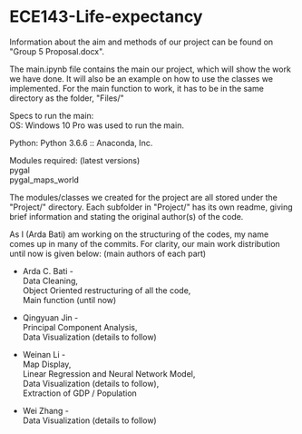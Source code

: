 # ECE143-Life-expectancy

Information about the aim and methods of our project can be found on "Group 5 Proposal.docx".

The main.ipynb file contains the main our project, which will show the work we have done. It will also be an example on how to use the classes we implemented. For the main function to work, it has to be in the same directory as the folder, "Files/"

Specs to run the main:   
OS: Windows 10 Pro was used to run the main.   

Python: Python 3.6.6 :: Anaconda, Inc.

Modules required: (latest versions)   
pygal   
pygal_maps_world   

The modules/classes we created for the project are all stored under the "Project/" directory. Each subfolder in "Project/" has its own readme, giving brief information and stating the original author(s) of the code.

As I (Arda Bati) am working on the structuring of the codes, my name comes up in many of the commits. For clarity, our main work distribution until now is given below: (main authors of each part)

 - Arda C. Bati  -  
  Data Cleaning,  
  Object Oriented restructuring of all the code,  
  Main function (until now)
  
 - Qingyuan Jin  -  
  Principal Component Analysis,  
  Data Visualization (details to follow)

 - Weinan Li  -  
  Map Display,  
  Linear Regression and Neural Network Model,  
  Data Visualization (details to follow),  
  Extraction of GDP / Population
  
 - Wei Zhang  -  
  Data Visualization (details to follow)
